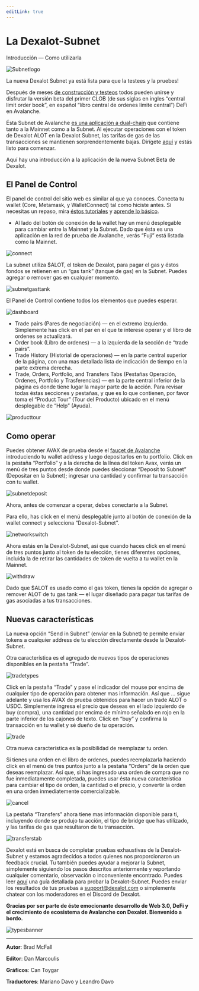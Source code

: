 ```yaml
---
editLink: true
---
```

# La Dexalot-Subnet
Introducción — Como utilizarla

![Subnetlogo](/images/howtouse/Subnetlogo.png)

La nueva Dexalot Subnet ya está lista para que la testees y la pruebes!

Después de meses [de construcción y testeos](https://medium.com/dexalot/testing-p%C3%BAblico-de-la-dexalot-subnet-37e7e9df487b) todos pueden unirse y disfrutar la versión beta del primer CLOB (de sus siglas en ingles “central limit order book”, en español “líbro central de ordenes límite central”) DeFi en Avalanche.

Ésta Subnet de Avalanche [es una aplicación a dual-chain](https://medium.com/dexalot/la-dexalot-subnet-2b8c84a67868) que contiene tanto a la Mainnet como a la Subnet. Al ejecutar operaciones con el token de Dexalot ALOT en la Dexalot Subnet, las tarifas de gas de las transacciones se mantienen sorprendentemente bajas. Dirígete [aquí](https://app.dexalot-test.com/trade) y estás listo para comenzar.

Aquí hay una introducción a la aplicación de la nueva Subnet Beta de Dexalot.

<YouTube id="vRvaswPuMNg" />

## El Panel de Control
El panel de control del sitio web es similar al que ya conoces. Conecta tu wallet (Core, Metamask, y WalletConnect) tal como hiciste antes. Si necesitas un repaso, mira [éstos tutoriales](https://medium.com/dexalot/tagged/dexalot-tutorial) y [aprende lo básico](https://medium.com/dexalot/aprende-lo-b%C3%A1sico-749d29fad69f).

* Al lado del botón de conexión de la wallet hay un menú desplegable para cambiar entre la Mainnet y la Subnet. Dado que ésta es una aplicación en la red de prueba de Avalanche, verás “Fuji” está listada como la Mainnet.

![connect](/images/howtouse/connect.png)

La subnet utiliza $ALOT, el token de Dexalot, para pagar el gas y éstos fondos se retienen en un “gas tank” (tanque de gas) en la Subnet. Puedes agregar o remover gas en cualquier momento.

![subnetgasttank](/images/howtouse/subnetgastank.png)

El Panel de Control contiene todos los elementos que puedes esperar.

![dashboard](/images/howtouse/dashboard.png)

* Trade pairs (Pares de negociación) — en el extremo izquierdo. Simplemente has click en el par en el que te interese operar y el libro de ordenes se actualizará.
* Order book (Líbro de ordenes) — a la izquierda de la sección de “trade pairs”.
* Trade History (Historial de operaciones) — en la parte central superior de la página, con una mas detallada lista de indicación de tiempo en la parte extrema derecha.
* Trade, Orders, Portfolio, and Transfers Tabs (Pestañas Operación, Ordenes, Portfolio y Trasferencias) — en la parte central inferior de la página es donde tiene lugar la mayor parte de la acción. Para revisar todas éstas secciones y pestañas, y que es lo que contienen, por favor toma el “Product Tour” (Tour del Producto) ubicado en el menú desplegable de “Help” (Ayuda).

![producttour](/images/howtouse/producttour.png)

## Como operar
Puedes obtener AVAX de prueba desde el [faucet de Avalanche](https://faucet.avax.network/) introduciendo tu wallet address y luego depositarlos en tu portfolio.
Click en la pestaña “Portfolio” y a la derecha de la línea del token Avax, verás un menú de tres puntos desde donde puedes sleccionar “Deposit to Subnet” (Depositar en la Subnet); ingresar una cantidad y confirmar tu transacción con tu wallet.

![subnetdeposit](/images/howtouse/subnetdeposit.png)

Ahora, antes de comenzar a operar, debes conectarte a la Subnet.

Para ello, has click en el menú desplegable junto al botón de conexión de la wallet connect y selecciona “Dexalot-Subnet”.

![networkswitch](/images/howtouse/networkswitch.png)

Ahora estás en la Dexalot-Subnet, asi que cuando haces click en el menú de tres puntos junto al token de tu elección, tienes diferentes opciones, incluida la de retirar las cantidades de token de vuelta a tu wallet en la Mainnet.

![withdraw](/images/howtouse/withdraw.png)

Dado que $ALOT es usado como el gas token, tienes la opción de agregar o remover ALOT de tu gas tank — el lugar diseñado para pagar tus tarifas de gas asociadas a tus transacciones.

## Nuevas características

La nueva opción “Send in Subnet” (enviar en la Subnet) te permite enviar tokens a cualquier address de tu elección directamente desde la Dexalot-Subnet.

Otra característica es el agregado de nuevos tipos de operaciones disponibles en la pestaña “Trade”.

![tradetypes](/images/howtouse/tradetypes.png)

Click en la pestaña “Trade” y pase el indicador del mouse por encima de cualquier tipo de operación para obtener mas información.
Así que … sigue adelante y usa los AVAX de prueba obtenidos para hacer un trade ALOT o USDC. Simplemente ingresa el precio que deseas en el lado izquierdo de buy (compra), una cantidad por encima de mínimo señalado en rojo en la parte inferior de los cajones de texto. Click en “buy” y confirma la transacción en tu wallet y sé dueño de tu operación.

![trade](/images/howtouse/trade.png)

Otra nueva característica es la posibilidad de reemplazar tu orden.

Si tienes una orden en el libro de ordenes, puedes reemplazarla haciendo click en el menú de tres puntos junto a la pestaña “Orders” de la orden que deseas reemplazar. Así que, si has ingresado una orden de compra que no fue inmediatamente completada, puedes usar ésta nueva característica para cambiar el tipo de orden, la cantidad o el precio, y convertir la orden en una orden inmediatemente comercializable.

![cancel](/images/howtouse/cancel.png)

La pestaña “Transfers” ahora tiene mas información disponible para ti, incluyendo donde se produjo tu acción, el tipo de bridge que has utilizado, y las tarifas de gas que resultaron de tu transacción.

![transferstab](/images/howtouse/transferstab.png)

Dexalot está en busca de completar pruebas exhaustivas de la Dexalot-Subnet y estamos agradecidos a todos quienes nos proporcionaron un feedback crucial. Tu también puedes ayudar a mejorar la Subnet, simplemente siguiendo los pasos descritos anteriormente y reportando cualquier comentario, observación o inconveniente encontrado. Puedes leer [aquí](https://medium.com/dexalot/testing-p%C3%BAblico-de-la-dexalot-subnet-37e7e9df487b) una guía detallada para probar la Dexalot-Subnet. Puedes enviar los resultados de tus pruebas a [support@dexalot.com](support@dexalot.com) o simplemente chatear con los moderadores en el Discord de Dexalot.

**Gracias por ser parte de éste emocionante desarrollo de Web 3.0, DeFi y el crecimiento de ecosistema de Avalanche con Dexalot. Bienvenido a bordo.**

![typesbanner](/images/howtouse/typesbanner.png)

---

**Autor**: Brad McFall

**Editor**: Dan Marcoulis

**Gráficos**: Can Toygar

**Traductores**: Mariano Davo y Leandro Davo
